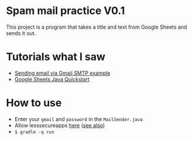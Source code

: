 # Spam mail practice V0.1
This project is a program that takes a title and text from Google Sheets and sends it out.


# Tutorials what I saw
* [Sending email via Gmail SMTP example](http://www.mkyong.com/java/javamail-api-sending-email-via-gmail-smtp-example/)
* [Google Sheets Java Quickstart](https://developers.google.com/sheets/api/quickstart/java)


# How to use
* Enter your `gmail` and `password` in the `MailSender.java`
* Allow lesssecureapps [here](https://www.google.com/settings/security/lesssecureapps) ([see also](https://support.google.com/accounts/answer/6010255))
* `$ gradle -q run`

